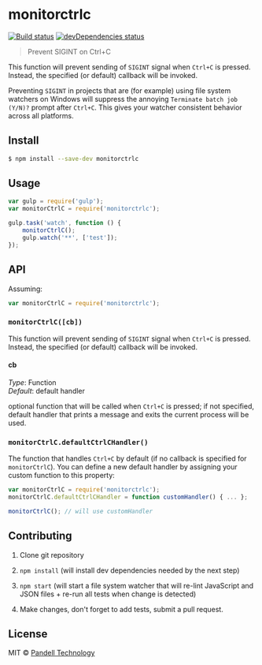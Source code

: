 # monitorctrlc

[![Build status](https://travis-ci.org/pandell/node-monitorctrlc.svg?branch=master)](https://travis-ci.org/pandell/node-monitorctrlc) [![devDependencies status](https://david-dm.org/pandell/node-monitorctrlc/dev-status.svg)](https://david-dm.org/pandell/node-monitorctrlc#info=devDependencies)

> Prevent SIGINT on Ctrl+C

This function will prevent sending of `SIGINT` signal when `Ctrl+C` is pressed. Instead, the specified (or default) callback will be invoked.

Preventing `SIGINT` in projects that are (for example) using file system watchers on Windows will suppress the annoying `Terminate batch job (Y/N)?` prompt after `Ctrl+C`. This gives your watcher consistent behavior across all platforms.

## Install

```sh
$ npm install --save-dev monitorctrlc
```


## Usage

```js
var gulp = require('gulp');
var monitorCtrlC = require('monitorctrlc');

gulp.task('watch', function () {
    monitorCtrlC();
    gulp.watch('**', ['test']);
});
```


## API

Assuming:

```js
var monitorCtrlC = require('monitorctrlc');
```

### `monitorCtrlC([cb])`

This function will prevent sending of `SIGINT` signal when `Ctrl+C` is pressed. Instead, the specified (or default) callback will be invoked.

#### cb

_Type_: Function  
_Default_: default handler

optional function that will be called when `Ctrl+C` is pressed; if not specified, default handler that prints a message and exits the current process will be used.


### `monitorCtrlC.defaultCtrlCHandler()`

The function that handles `Ctrl+C` by default (if no callback is specified for `monitorCtrlC`). You can define a new default handler by assigning your custom function to this property:

```js
var monitorCtrlC = require('monitorctrlc');
monitorCtrlC.defaultCtrlCHandler = function customHandler() { ... };

monitorCtrlC(); // will use customHandler
```


## Contributing

1. Clone git repository

2. `npm install` (will install dev dependencies needed by the next step)

3. `npm start` (will start a file system watcher that will re-lint JavaScript and JSON files + re-run all tests when change is detected)

4. Make changes, don't forget to add tests, submit a pull request.


## License

MIT © [Pandell Technology](http://pandell.com/)
